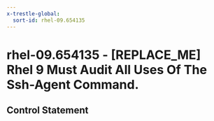 ```yaml
---
x-trestle-global:
  sort-id: rhel-09.654135
---
```


# rhel-09.654135 - \[REPLACE_ME\] Rhel 9 Must Audit All Uses Of The Ssh-Agent Command.

## Control Statement
